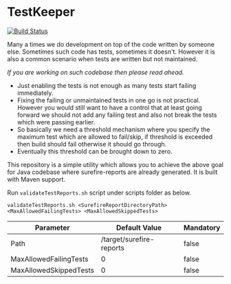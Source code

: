 # TestKeeper

[![Build Status](https://travis-ci.org/SwapnilSankla/TestThresholdChecker.svg?branch=master)](https://travis-ci.org/SwapnilSankla/TestThresholdChecker)

Many a times we do development on top of the code written by someone else. 
Sometimes such code has tests, sometimes it doesn't. However it is also a common scenario when tests are written but not maintained. 

*If you are working on such codebase then please read ahead.*

* Just enabling the tests is not enough as many tests start failing immediately.
* Fixing the failing or unmaintained tests in one go is not practical. However you would still want to have a control that at least going forward we should not add any failing test and also not break the tests which were passing earlier.
* So basically we need a threshold mechanism where you specify the maximum test which are allowed to fail/skip, if threshold is exceeded then build should fail otherwise it should go through.
* Eventually this threshold can be brought down to zero.

This repository is a simple utility which allows you to achieve the above goal for Java codebase where surefire-reports are already generated. It is built with Maven support.

Run `validateTestReports.sh` script under scripts folder as below.

`validateTestReports.sh <SurefireReportDirectoryPath> <MaxAllowedFailingTests> <MaxAllowedSkippedTests>`

Parameter              | Default Value            | Mandatory 
-----------------------|--------------------------|------------
Path                   | /target/surefire-reports | false
MaxAllowedFailingTests | 0                        | false
MaxAllowedSkippedTests | 0                        | false


